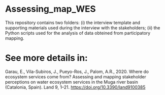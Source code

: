 # Assessing_map_WES 
This repository contains two folders: (i) the interview template and supporting materials used during the interview with the stakeholders; (ii) the Python scripts used for the analysis of data obteined from participatory mapping.
# See more details in: 
Garau, E., Vila-Subiros, J., Pueyo-Ros, J., Palom, A.R., 2020. Where do ecosystem services come from? Assessing and mapping stakeholder perceptions on water ecosystem services in the Muga river basin (Catalonia, Spain). Land 9, 1–21. https://doi.org/10.3390/land9100385 
